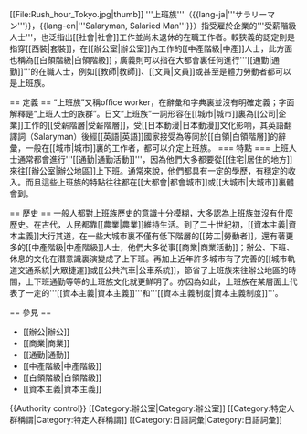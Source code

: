 [[File:Rush_hour_Tokyo.jpg|thumb]]
'''上班族'''（{{lang-ja|'''サラリーマン'''}}，{{lang-en|'''Salaryman, Salaried Man'''}}）指受雇於企業的'''受薪階級人士'''，也泛指出[[社會|社會]]工作並尚未退休的在職工作者。較狹義的認定則是指穿[[西裝|套裝]]，在[[辦公室|辦公室]]內工作的[[中產階級|中產]]人士，此方面也稱為[[白領階級|白領階級]]；廣義則可以指在大都會裏任何進行'''[[通勤|通勤]]'''的在職人士，例如[[教師|教師]]、[[文員|文員]]或甚至是體力勞動者都可以是上班族。

== 定義 ==
“上班族”又稱office worker，在辭彙和字典裏並沒有明確定義；字面解釋是“上班人士的族群”。日文“上班族”一詞形容在[[城市|城市]]裏為[[公司|企業]]工作的[[受薪階層|受薪階層]]，受[[日本動漫|日本動漫]]文化影响，其英語翻譯詞（Salaryman）後經[[英語|英語]]國家接受為等同於[[白領|白領階層]]的辭彙，一般在[[城市|城市]]裏的工作者，都可以介定上班族。
=== 特點 ===
上班人士通常都會進行'''[[通勤|通勤活動]]'''，因為他們大多都要從[[住宅|居住的地方]]來往[[辦公室|辦公地區]]上下班。通常來說，他們都具有一定的學歷，有穩定的收入。而且這些上班族的特點往往都在[[大都會|都會城市]]或[[大城市|大城市]]裏體會到。

== 歷史 ==
一般人都對上班族歷史的意識十分模糊，大多認為上班族並沒有什麼歷史。在古代，人民都靠[[農業|農業]]維持生活。到了二十世紀初，[[資本主義|資本主義]]大行其道，在一些大城市裏不僅有低下階層的[[劳工|勞動者]]，還有著更多的[[中產階級|中產階級]]人士，他們大多從事[[商業|商業活動]]；辦公、下班、休息的文化在潛意識裏演變成了上下班。再加上近年許多城市有了完善的[[城市軌道交通系統|大眾捷運]]或[[公共汽車|公車系統]]，節省了上班族來往辦公地區的時間，上下班通勤等等的上班族文化就更鮮明了。亦因為如此，上班族在某層面上代表了一定的'''[[資本主義|資本主義]]'''和'''[[資本主義制度|資本主義制度]]'''。

== 參見 ==
* [[辦公|辦公]]
* [[商業|商業]]
* [[通勤|通勤]]
* [[中產階級|中產階級]]
* [[白領階級|白領階級]]
* [[資本主義|資本主義]]

{{Authority control}}
[[Category:辦公室|Category:辦公室]]
[[Category:特定人群稱謂|Category:特定人群稱謂]]
[[Category:日語詞彙|Category:日語詞彙]]